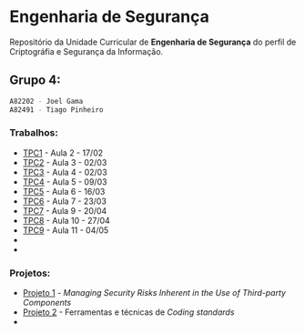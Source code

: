 # Engenharia de Segurança

Repositório da Unidade Curricular de **Engenharia de Segurança** do perfil de Criptográfia e Segurança da Informação.

## Grupo 4:

```bash
A82202 - Joel Gama
A82491 - Tiago Pinheiro
```

### Trabalhos:

* [TPC1](https://github.com/uminho-miei-engseg-19-20/Grupo4/tree/master/TPC1) - Aula 2 - 17/02
* [TPC2](https://github.com/uminho-miei-engseg-19-20/Grupo4/tree/master/TPC2) - Aula 3 - 02/03
* [TPC3](https://github.com/uminho-miei-engseg-19-20/Grupo4/tree/master/TPC3) - Aula 4 - 02/03
* [TPC4](https://github.com/uminho-miei-engseg-19-20/Grupo4/tree/master/TPC4) - Aula 5 - 09/03
* [TPC5](https://github.com/uminho-miei-engseg-19-20/Grupo4/tree/master/TPC5) - Aula 6 - 16/03
* [TPC6](https://github.com/uminho-miei-engseg-19-20/Grupo4/tree/master/TPC6) - Aula 7 - 23/03
* [TPC7](https://github.com/uminho-miei-engseg-19-20/Grupo4/tree/master/TPC7) - Aula 9 - 20/04
* [TPC8](https://github.com/uminho-miei-engseg-19-20/Grupo4/tree/master/TPC8) - Aula 10 - 27/04
* [TPC9](https://github.com/uminho-miei-engseg-19-20/Grupo4/tree/master/TPC8) - Aula 11 - 04/05
*
*

### Projetos:

* [Projeto 1](https://github.com/uminho-miei-engseg-19-20/Grupo4/tree/master/projeto1) - *Managing Security Risks Inherent in the Use of Third-party Components*
* [Projeto 2](https://github.com/uminho-miei-engseg-19-20/Grupo4/tree/master/projeto2) - Ferramentas e técnicas de *Coding standards*
* []()
